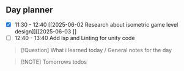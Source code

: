 ## Day planner

- [x] 11:30 - 12:40 [[2025-06-02 Research about isometric game level design]][[2025-06-03 ]]
- [ ] 12:40 - 13:40 Add lsp and Linting for unity code

> [!Question] What i learned today / General notes for the day

> [!NOTE] Tomorrows todos
